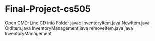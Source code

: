 # Final-Project-cs505
Open CMD-Line
CD into Folder
javac InventoryItem.java NewItem.java OldItem.java InventoryManagement.java removeItem.java
java InventoryManagement
